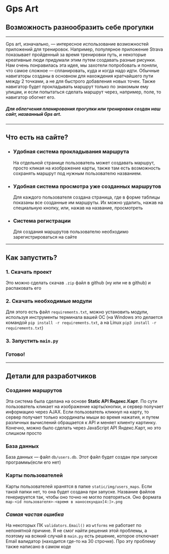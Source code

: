 # Gps Art
## Возможность разнообразить себе прогулки

---
Gps art, изначально, — интересное использование возможностей приложений для
тренировок. Например, популярное приложение Strava показывает пройденный за 
время тренировки путь, и некоторые креативные люди придумали этим путем создавать
разные рисунки. Нам очень понравилась эта идея, мы захотели попробовать и поняли,
что самое сложное — спланировать, куда и когда надо идти. Обычные навигаторы созданы
в основном для нахождения кратчайшего пути между 2 точками, а не для
быстрого добавления новых точек. Также навигатор будет прокладывать маршрут только по знакомым 
ему улицам, и если попытаться сделать маршрут через, например, поле, то 
навигатор обогнет его.
##### Для облегчения планирования прогулки или тренировки создан наш сайт, названный _Gps art_.

---

## Что есть на сайте?
 
 * ###  Удобная система прокладывания маршрута
    На отдельной странице пользователь может создавать маршрут, просто кликая на изображение
    карты, также там есть возможность сохранять маршрут под нужным пользователю названием.
 * ###  Удобная система просмотра уже созданных маршрутов
    Для каждого пользователя создана страница, где в форме таблицы показаны все созданные им
    маршруты. Их можно удалить, нажав на специальную кнопку, или, нажав на название, просмотреть
 * ### Система регистрации
    Для создания маршрутов пользователю необходимо зарегистрироваться на сайте

---

## Как запустить?

### 1. Скачать проект
Это можно сделать скачав `.zip` файл в github (ну или не в github) и распаковать его

### 2. Скачать необходимые модули
Для этого есть файл `requirements.txt`, можно установить модули, используя инструменты терминала вашей ОС
(на Windows это делается командой `pip install -r requirements.txt`, а на 
Linux `pip3 install -r requirements.txt`)

### 3. Запустить `main.py`

### Готово!

---

## Детали для разработчиков

### Создание маршрутов
Эта система была сделана на основе **Static API Яндекс.Карт**. По сути пользователь кликает на
изображение карты/кнопки, и сервер получает информацию через AJAX. Если пользователь кликнул на карту,
то сервер получает только координаты мыши во время нажатия, и путем различных вычислений обращается к API
и меняет клиенту картинку. Конечно, можно было сделать через JavaScript API Яндекс.Карт, но это
слишком просто

### База данных
База данных — файл `db/users.db`. Этот файл будет создан при запуске программы(если его нет)

### Карты пользователей
Карты пользователей хранятся в папке `static/img/users_maps`. Если такой папки нет, то она
будет создана при запуске. Название файлов генерируется так, чтобы оно точно не могло повторяться.
Оно формата `map-<id пользователя>-<время в наносекундах[4:]>.png`

### _Самая частая ошибка_
На некоторых ПК `validators.Email()` из `wtforms` не работает по непонятной причине. Я не смог найти решения 
этой проблемы, а поэтому на всякий случай в `main.py` есть решение, которое отключает Email валидатор 
(находится где-то на 30 строчке). Про эту проблему также написано в самом коде

